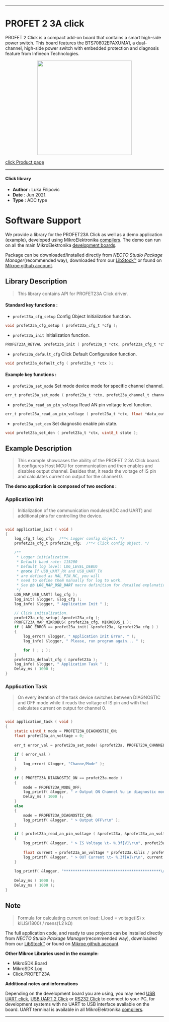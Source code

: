 
---
# PROFET 2 3A click

PROFET 2 Click is a compact add-on board that contains a smart high-side power switch. This board features the BTS70802EPAXUMA1, a dual-channel, high-side power switch with embedded protection and diagnosis feature from Infineon Technologies. 

<p align="center">
  <img src="https://download.mikroe.com/images/click_for_ide/profet23a_click.png" height=300px>
</p>

[click Product page](https://www.mikroe.com/profet-2-click-3a)

---


#### Click library

- **Author**        : Luka Filipovic
- **Date**          : Jun 2021.
- **Type**          : ADC type


# Software Support

We provide a library for the PROFET23A Click
as well as a demo application (example), developed using MikroElektronika
[compilers](https://www.mikroe.com/necto-studio).
The demo can run on all the main MikroElektronika [development boards](https://www.mikroe.com/development-boards).

Package can be downloaded/installed directly from *NECTO Studio Package Manager*(recommended way), downloaded from our [LibStock&trade;](https://libstock.mikroe.com) or found on [Mikroe github account](https://github.com/MikroElektronika/mikrosdk_click_v2/tree/master/clicks).

## Library Description

> This library contains API for PROFET23A Click driver.

#### Standard key functions :

- `profet23a_cfg_setup` Config Object Initialization function.
```c
void profet23a_cfg_setup ( profet23a_cfg_t *cfg );
```

- `profet23a_init` Initialization function.
```c
PROFET23A_RETVAL profet23a_init ( profet23a_t *ctx, profet23a_cfg_t *cfg );
```

- `profet23a_default_cfg` Click Default Configuration function.
```c
void profet23a_default_cfg ( profet23a_t *ctx );
```

#### Example key functions :

- `profet23a_set_mode` Set mode device mode for specific channel channel.
```c
err_t profet23a_set_mode ( profet23a_t *ctx, profet23a_channel_t channel, uint8_t mode );
```

- `profet23a_read_an_pin_voltage` Read AN pin voltage level function.
```c
err_t profet23a_read_an_pin_voltage ( profet23a_t *ctx, float *data_out );
```

- `profet23a_set_den` Set diagnostic enable pin state.
```c
void profet23a_set_den ( profet23a_t *ctx, uint8_t state );
```

## Example Description

> This example showcases the ability of the PROFET 2 3A Click board.
It configures Host MCU for communication and then enables 
and disables output channel. Besides that, it reads the voltage 
of IS pin and calculates current on output for the channel 0.

**The demo application is composed of two sections :**

### Application Init

> Initialization of the communication modules(ADC and UART) 
and additional pins for controlling the device.

```c

void application_init ( void )
{
    log_cfg_t log_cfg;  /**< Logger config object. */
    profet23a_cfg_t profet23a_cfg;  /**< Click config object. */

    /** 
     * Logger initialization.
     * Default baud rate: 115200
     * Default log level: LOG_LEVEL_DEBUG
     * @note If USB_UART_RX and USB_UART_TX 
     * are defined as HAL_PIN_NC, you will 
     * need to define them manually for log to work. 
     * See @b LOG_MAP_USB_UART macro definition for detailed explanation.
     */
    LOG_MAP_USB_UART( log_cfg );
    log_init( &logger, &log_cfg );
    log_info( &logger, " Application Init " );

    // Click initialization.
    profet23a_cfg_setup( &profet23a_cfg );
    PROFET23A_MAP_MIKROBUS( profet23a_cfg, MIKROBUS_1 );
    if ( ADC_ERROR == profet23a_init( &profet23a, &profet23a_cfg ) )
    {
        log_error( &logger, " Application Init Error. " );
        log_info( &logger, " Please, run program again... " );

        for ( ; ; );
    }
    profet23a_default_cfg ( &profet23a );
    log_info( &logger, " Application Task " );
    Delay_ms ( 1000 );
}

```

### Application Task

> On every iteration of the task device switches between 
DIAGNOSTIC and OFF mode while it reads the voltage of IS pin 
and with that calculates current on output for channel 0.

```c

void application_task ( void ) 
{
    static uint8_t mode = PROFET23A_DIAGNOSTIC_ON;
    float profet23a_an_voltage = 0;
    
    err_t error_val = profet23a_set_mode( &profet23a, PROFET23A_CHANNEL_0, mode );
    
    if ( error_val )
    {
        log_error( &logger, "Channe/Mode" );
    }
    
    if ( PROFET23A_DIAGNOSTIC_ON == profet23a.mode )
    {
        mode = PROFET23A_MODE_OFF;
        log_printf( &logger, " > Output ON Channel %u in diagnostic mode\r\n", ( uint16_t )profet23a.channel );
        Delay_ms ( 1000 );
    }
    else
    {
        mode = PROFET23A_DIAGNOSTIC_ON;
        log_printf( &logger, " > Output OFF\r\n" );
    }

    if ( profet23a_read_an_pin_voltage ( &profet23a, &profet23a_an_voltage ) != ADC_ERROR )
    {
        log_printf( &logger, " > IS Voltage \t~ %.3f[V]\r\n", profet23a_an_voltage );
        
        float current = profet23a_an_voltage * profet23a.kilis / profet23a.rsens;
        log_printf( &logger, " > OUT Current \t~ %.3f[A]\r\n", current );
    }  
    
    log_printf( &logger, "*******************************************\r\n" );
    
    Delay_ms ( 1000 );
    Delay_ms ( 1000 );
}

```

## Note

> Formula for calculating current on load: 
I_load = voltage(IS) x kILIS(1800) / rsens(1.2 kΩ)

The full application code, and ready to use projects can be installed directly from *NECTO Studio Package Manager*(recommended way), downloaded from our [LibStock&trade;](https://libstock.mikroe.com) or found on [Mikroe github account](https://github.com/MikroElektronika/mikrosdk_click_v2/tree/master/clicks).

**Other Mikroe Libraries used in the example:**

- MikroSDK.Board
- MikroSDK.Log
- Click.PROFET23A

**Additional notes and informations**

Depending on the development board you are using, you may need
[USB UART click](https://www.mikroe.com/usb-uart-click),
[USB UART 2 Click](https://www.mikroe.com/usb-uart-2-click) or
[RS232 Click](https://www.mikroe.com/rs232-click) to connect to your PC, for
development systems with no UART to USB interface available on the board. UART
terminal is available in all MikroElektronika
[compilers](https://shop.mikroe.com/compilers).

---
